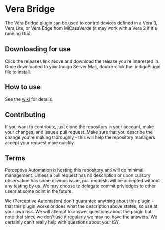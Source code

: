 Vera Bridge
===========

The Vera Bridge plugin can be used to control devices defined in a Vera 3, Vera
Lite, or Vera Edge from MiCasaVerde (it may work with a Vera 2 if it's running
UI5).

Downloading for use
-------------------

Click the releases link above and download the release you’re interested in.
Once downloaded to your Indigo Server Mac, double-click the .indigoPlugin file
to install.

How to use
----------

See the [wiki](https://github.com/IndigoDomotics/vera-bridge/wiki) for details.

Contributing
------------

If you want to contribute, just clone the repository in your account, make your
changes, and issue a pull request. Make sure that you describe the change you're
making thoroughly - this will help the repository managers accept your request
more quickly.

Terms
-----

Perceptive Automation is hosting this repository and will do minimal management.
Unless a pull request has no description or upon cursory observation has some
obvious issue, pull requests will be accepted without any testing by us. We may
choose to delegate commit privledges to other users at some point in the future.

We (Perceptive Automation) don't guarantee anything about this plugin - that
this plugin works or does what the description above states, so use at your own
risk. We will attempt to answer questions about the plugin but note that since
we don't use it regularly we may not have the answers. We certainly can't really
help with questions about your ISY.
